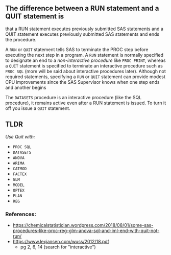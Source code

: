## The difference between a RUN statement and a QUIT statement is

that a RUN statement executes previously submitted SAS statements and a QUIT statement executes previously submitted 
SAS statements and ends the procedure. 

A `RUN` or `QUIT` statement tells SAS to terminate the PROC step before executing the next step in a program. A `RUN`
statement is normally specified to designate an end to a *non-interactive procedure* like `PROC PRINT`, whereas a
`QUIT` statement is specified to terminate an interactive procedure such as `PROC SQL` (more will be said about
interactive procedures later). Although not required statements, specifying a `RUN` or `QUIT` statement can provide
modest CPU improvements since the SAS Supervisor knows when one step ends and another begins

The `DATASETS` procedure is an interactive procedure (like the SQL procedure), it remains active even after a
RUN statement is issued. To turn it off you issue a `QUIT` statement. 


## TLDR
_Use Quit with:_

- `PROC SQL`
- `DATASETS`
- `ANOVA`
- `ARIMA`
- `CATMOD`
- `FACTEX`
-  `GLM` 
-  `MODEL`
-  `OPTEX`
-  `PLAN`
-  `REG`

### References:
- https://chemicalstatistician.wordpress.com/2018/08/01/some-sas-procedures-like-proc-reg-glm-anova-sql-and-iml-end-with-quit-not-run/
- https://www.lexjansen.com/wuss/2012/18.pdf
    - pg 2, 6, 14 (search for "interactive")
